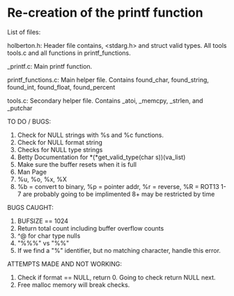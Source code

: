 # Re-creation of the printf function

List of files:

holberton.h: Header file contains, <stdarg.h> and struct valid types. All tools tools.c and all functions in printf_functions. 

_printf.c: Main printf function.

printf_functions.c: Main helper file. Contains found_char, found_string, found_int, found_float, found_percent

tools.c: Secondary helper file. Contains _atoi, _memcpy, _strlen, and _putchar

TO DO / BUGS:

1. Check for NULL strings with %s and %c functions.
2. Check for NULL format string
3. Checks for NULL type strings
4. Betty Documentation for *(*get_valid_type(char s))(va_list)
5. Make sure the buffer resets when it is full
6. Man Page
7. %u, %o, %x, %X
8. %b = convert to binary, %p = pointer addr, %r = reverse, %R = ROT13
1-7 are probably going to be implimented
8+ may be restricted by time


BUGS CAUGHT:

1. BUFSIZE == 1024
2. Return total count including buffer overflow counts
3. ^@ for char type nulls
4. "%%%" vs "%%"
5. If we find a "%" identifier, but no matching character, handle this error.


ATTEMPTS MADE AND NOT WORKING:

1. Check if format == NULL, return 0. Going to check return NULL next.
2. Free malloc memory will break checks.
